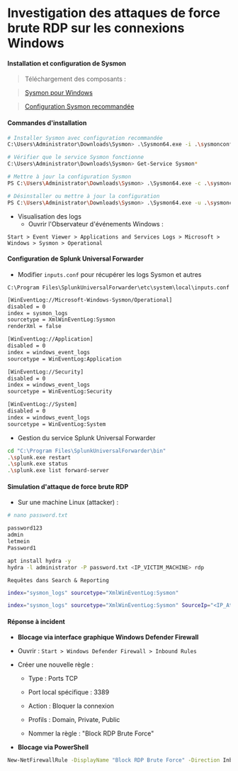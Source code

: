 # Investigation des attaques de force brute RDP sur les connexions Windows

#### Installation et configuration de Sysmon

> Téléchargement des composants :

> [Sysmon pour Windows](https://learn.microsoft.com/en-us/sysinternals/downloads/sysmon)

> [Configuration Sysmon recommandée](https://github.com/SwiftOnSecurity/sysmon-config)

#### Commandes d'installation

```sh
# Installer Sysmon avec configuration recommandée
C:\Users\Administrator\Downloads\Sysmon> .\Sysmon64.exe -i .\sysmonconfig-export.xml -accepteula

# Vérifier que le service Sysmon fonctionne
C:\Users\Administrator\Downloads\Sysmon> Get-Service Sysmon*

# Mettre à jour la configuration Sysmon
PS C:\Users\Administrator\Downloads\Sysmon> .\Sysmon64.exe -c .\sysmonconfig-export.xml

# Désinstaller ou mettre à jour la configuration
PS C:\Users\Administrator\Downloads\Sysmon> .\Sysmon64.exe -u .\sysmonconfig-export.xml
```

- Visualisation des logs
  - Ouvrir l'Observateur d'événements Windows :

`Start > Event Viewer > Applications and Services Logs > Microsoft > Windows > Sysmon > Operational`

#### Configuration de Splunk Universal Forwarder

- Modifier `inputs.conf` pour récupérer les logs Sysmon et autres

`C:\Program Files\SplunkUniversalForwarder\etc\system\local\inputs.conf`

```sh
[WinEventLog://Microsoft-Windows-Sysmon/Operational]
disabled = 0
index = sysmon_logs
sourcetype = XmlWinEventLog:Sysmon
renderXml = false

[WinEventLog://Application]
disabled = 0
index = windows_event_logs
sourcetype = WinEventLog:Application

[WinEventLog://Security]
disabled = 0
index = windows_event_logs
sourcetype = WinEventLog:Security

[WinEventLog://System]
disabled = 0
index = windows_event_logs
sourcetype = WinEventLog:System
```

- Gestion du service Splunk Universal Forwarder

```sh
cd "C:\Program Files\SplunkUniversalForwarder\bin"
.\splunk.exe restart
.\splunk.exe status
.\splunk.exe list forward-server
```

#### Simulation d'attaque de force brute RDP

- Sur une machine Linux (attacker) :

```sh
# nano password.txt

password123
admin
letmein
Password1
```

```sh
apt install hydra -y
hydra -l administrator -P password.txt <IP_VICTIM_MACHINE> rdp
```

`Requêtes dans Search & Reporting`

```sh
index="sysmon_logs" sourcetype="XmlWinEventLog:Sysmon"

index="sysmon_logs" sourcetype="XmlWinEventLog:Sysmon" SourceIp="<IP_Attach_Machine>"
```

#### Réponse à incident

- **Blocage via interface graphique Windows Defender Firewall**

- Ouvrir : `Start > Windows Defender Firewall > Inbound Rules`

- Créer une nouvelle règle :

  - Type : Ports TCP

  - Port local spécifique : 3389

  - Action : Bloquer la connexion

  - Profils : Domain, Private, Public

  - Nommer la règle : "Block RDP Brute Force"

- **Blocage via PowerShell**

```sh
New-NetFirewallRule -DisplayName "Block RDP Brute Force" -Direction Inbound -Action Block -RemoteAddress <IP_ATTACK>
```
